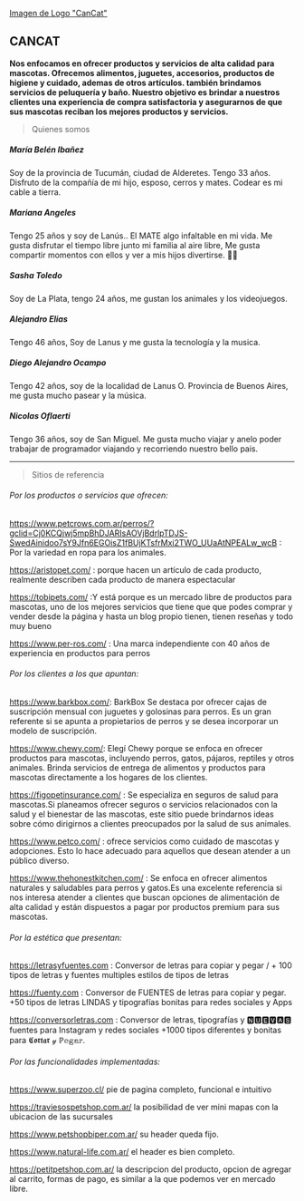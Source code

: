 [Imagen de Logo "CanCat"](design/img/logo.png)
## CANCAT 

**Nos enfocamos en ofrecer productos y servicios de alta calidad para mascotas.
Ofrecemos alimentos, juguetes, accesorios, productos de higiene y cuidado, ademas de otros artículos.
también brindamos servicios de peluquería y baño.
Nuestro objetivo es brindar a nuestros clientes una experiencia de compra satisfactoria y asegurarnos de que sus mascotas reciban los mejores productos y servicios.**

>Quienes somos

##### María Belén Ibañez
Soy de la provincia de Tucumán, ciudad de Alderetes. Tengo 33 años. Disfruto de la compañía de mi hijo, esposo, cerros y mates. Codear es mi cable a tierra.
##### Mariana Angeles
Tengo 25 años y soy de Lanús.. El MATE algo infaltable en mi vida. Me gusta disfrutar el tiempo libre junto mi familia al aire libre, Me gusta compartir momentos con ellos  y ver a mis hijos divertirse. 🫶🏽
##### Sasha Toledo
Soy de La Plata, tengo 24 años, me gustan los animales y los videojuegos.
##### Alejandro Elias
Tengo 46 años, Soy de Lanus y me gusta la tecnología y la musica.
##### Diego Alejandro Ocampo
Tengo 42 años, soy de la localidad de Lanus O. Provincia de Buenos Aires,
me gusta mucho pasear y la música.
##### Nicolas Oflaerti
Tengo 36 años, soy de San Miguel. Me gusta mucho viajar y anelo poder trabajar de programador viajando y recorriendo nuestro bello pais.

------------


> Sitios de referencia

###### Por los productos o servicios que ofrecen:
https://www.petcrows.com.ar/perros/?gclid=Cj0KCQjwj5mpBhDJARIsAOVjBdrlpTDJS-SwedAinidoo7sY9Jfn6EGOisZ1fBUjKTsfrMxi2TWO_UUaAtNPEALw_wcB  : Por la variedad en ropa para los animales.

https://aristopet.com/ : porque hacen un artículo de cada producto, realmente describen cada producto de manera espectacular

https://tobipets.com/ :Y está porque es un mercado libre de productos para mascotas, uno de los mejores servicios que tiene que que podes comprar y vender desde la página y hasta un blog propio tienen, tienen reseñas y todo muy bueno

https://www.per-ros.com/ : Una marca independiente con 40 años de experiencia en productos para perros


###### Por los clientes a los que apuntan:

https://www.barkbox.com/: BarkBox Se destaca por ofrecer cajas de suscripción mensual con juguetes y golosinas para perros. 
Es un gran referente si se apunta a propietarios de perros y se desea incorporar un modelo de suscripción.

https://www.chewy.com/: Elegí Chewy porque se enfoca en ofrecer productos para mascotas, incluyendo perros, gatos, pájaros, reptiles y otros animales. 
Brinda servicios de entrega de alimentos y productos para mascotas directamente a los hogares de los clientes.

https://figopetinsurance.com/ : Se especializa en seguros de salud para mascotas.Si planeamos ofrecer seguros o servicios relacionados 
con la salud y el bienestar de las mascotas, este sitio puede brindarnos ideas sobre cómo dirigirnos a clientes preocupados por la salud de sus animales.

https://www.petco.com/ : ofrece servicios como cuidado de mascotas y adopciones. 
Esto lo hace adecuado para aquellos que desean atender a un público diverso.

https://www.thehonestkitchen.com/ : Se enfoca en ofrecer alimentos naturales y saludables para perros y gatos.Es una excelente
referencia si nos interesa atender a clientes que buscan opciones de alimentación de alta calidad y están dispuestos a pagar 
por productos premium para sus mascotas.

###### Por la estética que presentan:

https://letrasyfuentes.com : Conversor de letras para copiar y pegar / + 100 tipos de letras y fuentes
 multiples estilos de tipos de letras

https://fuenty.com : Conversor de FUENTES de letras para copiar y pegar. +50 tipos de letras LINDAS y tipografías bonitas
 para redes sociales y Apps

 https://conversorletras.com : Conversor de letras, tipografías y 🅽🆄🅴🆅🅰🆂 fuentes para Instagram y redes sociales +1000 tipos
  diferentes y bonitas para 𝕮𝖔𝖗𝖙𝖆𝖗 𝓎 ℙ𝕖𝕘𝕒𝕣.

###### Por las funcionalidades implementadas:

https://www.superzoo.cl/  pie de pagina completo, funcional e intuitivo

https://traviesospetshop.com.ar/  la posibilidad de ver mini mapas con la ubicacion de las sucursales

https://www.petshopbiper.com.ar/ su header queda fijo.

https://www.natural-life.com.ar/  el header es bien completo.

https://petitpetshop.com.ar/  la descripcion del producto, opcion de agregar al carrito, formas de pago,  es similar a la que podemos ver en mercado libre.
